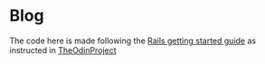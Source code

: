 # Blog

The code here is made following the [Rails getting started guide](https://guides.rubyonrails.org/getting_started.html)
as instructed in [TheOdinProject](https://guides.rubyonrails.org/getting_started.html)